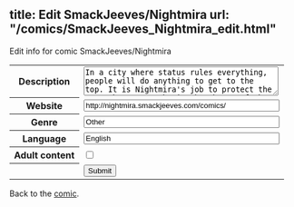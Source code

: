 title: Edit SmackJeeves/Nightmira
url: "/comics/SmackJeeves_Nightmira_edit.html"
---
Edit info for comic SmackJeeves/Nightmira

<form name="comic" action="http://gaepostmail.appspot.com/comic/" method="post">
<table class="comicinfo">
<tr>
<th>Description</th><td><textarea name="description" cols="40" rows="3">In a city where status rules everything, people will do anything to get to the top. It is Nightmira's job to protect the ones who are caught in the chaos. If the chaos doesn't catch her first.</textarea></td>
</tr>
<tr>
<th>Website</th><td><input type="text" name="url" value="http://nightmira.smackjeeves.com/comics/" size="40"/></td>
</tr>
<tr>
<th>Genre</th><td><input type="text" name="genre" value="Other" size="40"/></td>
</tr>
<tr>
<th>Language</th><td><input type="text" name="language" value="English" size="40"/></td>
</tr>
<tr>
<th>Adult content</th><td><input type="checkbox" name="adult" value="adult" /></td>
</tr>
<tr>
<th></th><td>
<input type="hidden" name="comic" value="SmackJeeves_Nightmira" />
<input type="submit" name="submit" value="Submit" />
</td>
</tr>
</table>
</form>

Back to the [comic](SmackJeeves_Nightmira.html).
